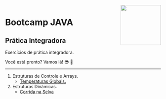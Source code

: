 <img src="https://i.ibb.co/M6nBBb0/mascote.png" align="right" width="130">

# Bootcamp JAVA

## Prática Integradora

Exercícios de prática integradora.

Você está pronto? Vamos lá! 😎 🤘

---

01. Estruturas de Controle e Arrays.
    - [Temperaturas Globais.](https://github.com/JoseMateusLeva/java-camp/tree/master/temperatura)
02. Estruturas Dinâmicas.
    - [Corrida na Selva ](https://github.com/JoseMateusLeva/java-camp/tree/master/corrida)